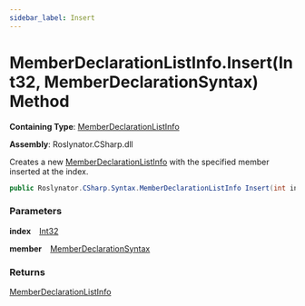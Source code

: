 ```yaml
---
sidebar_label: Insert
---
```


# MemberDeclarationListInfo\.Insert\(Int32, MemberDeclarationSyntax\) Method

**Containing Type**: [MemberDeclarationListInfo](../index.md)

**Assembly**: Roslynator\.CSharp\.dll

  
Creates a new [MemberDeclarationListInfo](../index.md) with the specified member inserted at the index\.

```csharp
public Roslynator.CSharp.Syntax.MemberDeclarationListInfo Insert(int index, Microsoft.CodeAnalysis.CSharp.Syntax.MemberDeclarationSyntax member)
```

### Parameters

**index** &ensp; [Int32](https://docs.microsoft.com/en-us/dotnet/api/system.int32)

**member** &ensp; [MemberDeclarationSyntax](https://docs.microsoft.com/en-us/dotnet/api/microsoft.codeanalysis.csharp.syntax.memberdeclarationsyntax)

### Returns

[MemberDeclarationListInfo](../index.md)

